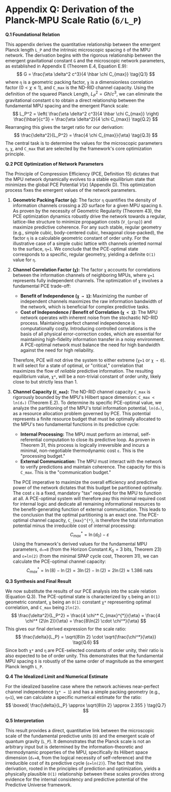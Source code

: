 # Appendix Q: Derivation of the Planck-MPU Scale Ratio (`δ/L_P`)

**Q.1 Foundational Relation**

This appendix derives the quantitative relationship between the emergent Planck length `L_P` and the intrinsic microscopic spacing `δ` of the MPU network. The derivation begins with the rigorous relationship between the emergent gravitational constant `G` and the microscopic network parameters, as established in Appendix E (Theorem E.4, Equation E.9):
$$
G = \frac{\eta \delta^2 c^3}{4 \hbar \chi C_{max}}
\tag{Q.1}
$$
where `η` is a geometric packing factor, `χ` is a dimensionless correlation factor ($0 < \chi \le 1$), and `C_max` is the ND-RID channel capacity. Using the definition of the squared Planck Length, $L_P^2 = G\hbar/c^3$, we can eliminate the gravitational constant `G` to obtain a direct relationship between the fundamental MPU spacing and the emergent Planck scale:
$$
L_P^2 = \left( \frac{\eta \delta^2 c^3}{4 \hbar \chi C_{max}} \right) \frac{\hbar}{c^3} = \frac{\eta \delta^2}{4 \chi C_{max}}
\tag{Q.2}
$$
Rearranging this gives the target ratio for our derivation:
$$
\frac{\delta^2}{L_P^2} = \frac{4 \chi C_{max}}{\eta}
\tag{Q.3}
$$
The central task is to determine the values for the microscopic parameters `η`, `χ`, and `C_max` that are selected by the framework's core optimization principle.

**Q.2 PCE Optimization of Network Parameters**

The Principle of Compression Efficiency (PCE, Definition 15) dictates that the MPU network dynamically evolves to a stable equilibrium state that minimizes the global PCE Potential $V(x)$ (Appendix D). This optimization process fixes the emergent values of the network parameters.

1.  **Geometric Packing Factor (`η`):** The factor `η` quantifies the density of information channels crossing a 2D surface for a given MPU spacing `δ`. As proven by the necessity of Geometric Regularity (Theorem 43), the PCE optimization dynamics robustly drive the network towards a regular, lattice-like structure to minimize propagation costs (`V_{prop}`) and maximize predictive coherence. For any such stable, regular geometry (e.g., simple cubic, body-centered cubic, hexagonal close-packed), the factor `η` is a calculable geometric constant of order unity. For the illustrative case of a simple cubic lattice with channels oriented normal to the surface, `η=1`. We conclude that the PCE-optimal state corresponds to a specific, regular geometry, yielding a definite `O(1)` value for `η`.

2.  **Channel Correlation Factor (`χ`):** The factor `χ` accounts for correlations between the information channels of neighboring MPUs, where `χ=1` represents fully independent channels. The optimization of `χ` involves a fundamental PCE trade-off:
    *   **Benefit of Independence (`χ → 1`):** Maximizing the number of independent channels maximizes the raw information bandwidth of the network, which is beneficial for complex predictive tasks.
    *   **Cost of Independence / Benefit of Correlation (`χ < 1`):** The MPU network operates with inherent noise from the stochastic ND-RID process. Maintaining perfect channel independence is computationally costly. Introducing controlled correlations is the basis of all physical error-correction codes, which are essential for maintaining high-fidelity information transfer in a noisy environment. A PCE-optimal network must balance the need for high bandwidth against the need for high reliability.

    Therefore, PCE will not drive the system to either extreme (`χ=1` or `χ → 0`). It will select for a state of optimal, or "critical," correlation that maximizes the flow of *reliable* predictive information. The resulting equilibrium value, `χ*`, will be a non-trivial constant of order unity, likely close to but strictly less than 1.

3.  **Channel Capacity (`C_max`):** The ND-RID channel capacity `C_max` is rigorously bounded by the MPU's Hilbert space dimension: `C_max < ln(d₀)` (Theorem E.2). To determine its specific PCE-optimal value, we analyze the partitioning of the MPU's total information potential, `ln(d₀)`, as a resource allocation problem governed by PCE. This potential represents a finite resource budget that must be optimally allocated to the MPU's two fundamental functions in its predictive cycle:
    *   **Internal Processing:** The MPU must perform an internal, self-referential computation to close its predictive loop. As proven in Theorem 31, this process is logically irreversible and incurs a minimal, non-negotiable thermodynamic cost `ε`. This is the "processing budget."
    *   **External Communication:** The MPU must interact with the network to verify predictions and maintain coherence. The capacity for this is `C_max`. This is the "communication budget."

    The PCE imperative to maximize the overall efficiency and predictive power of the network dictates that this budget be partitioned optimally. The cost `ε` is a fixed, mandatory "tax" required for the MPU to function at all. A PCE-optimal system will therefore pay this minimal required cost for internal logic and dedicate all remaining informational resources to the benefit-generating function of external communication. This leads to the conclusion that the optimal partitioning is an exact one. The PCE-optimal channel capacity, `C_{max}^{*}`, is therefore the total information potential minus the irreducible cost of internal processing:
    $$
    C_{max}^{*} = \ln(d_0) - \varepsilon
    \tag{Q.4}
    $$
    Using the framework's derived values for the fundamental MPU parameters, `d₀=8` (from the Horizon Constant $K_0=3$ bits, Theorem 23) and `ε=ln(2)` (from the minimal SPAP cycle cost, Theorem 31), we can calculate the PCE-optimal channel capacity:
    $$
    C_{max}^{*} = \ln(8) - \ln(2) = 3\ln(2) - \ln(2) = 2\ln(2) \approx 1.386 \text{ nats}
    \tag{Q.5}
    $$

**Q.3 Synthesis and Final Result**

We now substitute the results of our PCE analysis into the scale relation (Equation Q.3). The PCE-optimal state is characterized by `η` being an `O(1)` geometric constant, `χ` being an `O(1)` constant `χ*` representing optimal correlation, and `C_max` being `2ln(2)`.
$$
\frac{\delta^2}{L_P^2} = \frac{4 \chi^* C_{max}^{*}}{\eta} = \frac{4 \chi^* (2\ln 2)}{\eta} = \frac{8\ln(2) \cdot \chi^*}{\eta}
$$
This gives our final derived expression for the scale ratio:
$$
\frac{\delta}{L_P} = \sqrt{8\ln 2} \cdot \sqrt{\frac{\chi^*}{\eta}}
\tag{Q.6}
$$
Since both `χ*` and `η` are PCE-selected constants of order unity, their ratio is also expected to be of order unity. This demonstrates that the fundamental MPU spacing `δ` is robustly of the same order of magnitude as the emergent Planck length `L_P`.

**Q.4 The Idealized Limit and Numerical Estimate**

For the idealized baseline case where the network achieves near-perfect channel independence (`χ* → 1`) and has a simple packing geometry (e.g., `η=1`), we can calculate a specific numerical estimate for the ratio:
$$
\boxed{
\frac{\delta}{L_P} \approx \sqrt{8\ln 2} \approx 2.355
}
\tag{Q.7}
$$

**Q.5 Interpretation**


This result provides a direct, quantitative link between the microscopic scale of the fundamental predictive units (`δ`) and the emergent scale of quantum gravity (`L_P`). It demonstrates that the Planck scale is not an arbitrary input but is determined by the information-theoretic and thermodynamic properties of the MPU, specifically its Hilbert space dimension (`d₀=8`, from the logical necessity of self-reference) and the irreducible cost of its predictive cycle (`ε=ln(2)`). The fact that this derivation, rooted in the principles of prediction and optimization, yields a physically plausible `O(1)` relationship between these scales provides strong evidence for the internal consistency and predictive potential of the Predictive Universe framework.
